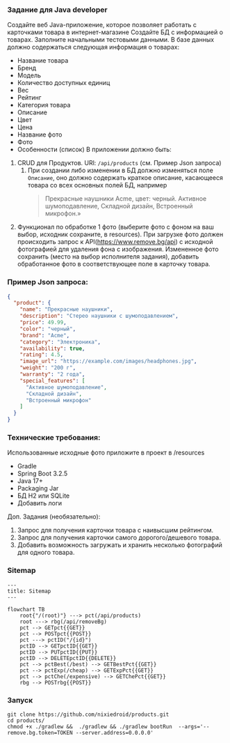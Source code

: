 ### Задание для Java developer

Создайте веб Java-приложение, которое позволяет
работать с карточками товара в интернет-магазине
Создайте БД с информацией о товарах. Заполните
начальными тестовыми данными. В базе данных
должно содержаться следующая информация о товарах:

- Название товара
- Бренд
- Модель
- Количество доступных единиц
- Вес
- Рейтинг
- Категория товара
- Описание
- Цвет
- Цена
- Название фото
- Фото
- Особенности (список)
  В приложении должно быть:

1. CRUD для Продуктов. URl: `/api/products` (см.
   Пример Json запроса)
    1. При создании либо изменении в БД должно
       изменяться поле `Описание`, оно должно
       содержать краткое описание, касающееся
       товара со всех основных полей БД, например
       >Прекрасные наушники Acme, цвет: черный.
       Активное шумоподавление, Складной дизайн,
       Встроенный микрофон.»
2. Функционал по обработке 1 фото (выберите фото с
   фоном на ваш выбор, исходник сохраните, в
   resources). При загрузке фото должен
   происходить запрос к
   API(https://www.remove.bg/api) с
   исходной фотографией для удаления фона с
   изображения. Измененное фото cохранить (место
   на
   выбор исполнителя задания), добавить
   обработанное фото в соответствующее поле в
   карточку
   товара.

### Пример Json запроса:
```json
{
  "product": {
    "name": "Прекрасные наушники",
    "description": "Стерео наушники с шумоподавлением",
    "price": 49.99,
    "color": "черный",
    "brand": "Acme",
    "category": "Электроника",
    "availability": true,
    "rating": 4.5,
    "image_url": "https://example.com/images/headphones.jpg",
    "weight": "200 г",
    "warranty": "2 года",
    "special_features": [
      "Активное шумоподавление",
      "Складной дизайн",
      "Встроенный микрофон"
    ]
  }
}
```

### Технические требования:
Использованные исходные фото приложите в проект в /resources
- Gradle
- Spring Boot 3.2.5
- Java 17+
- Packaging Jar
- БД H2 или SQLite
- Добавить логи
  
Доп. Задания (необязательно):
1. Запрос для получения карточки товара с наивысшим рейтингом.
2. Запрос для получения карточки самого дорогого/дешевого товара.
3. Добавить возможность загружать и хранить несколько фотографий для одного товара.


### Sitemap

```mermaid
---
title: Sitemap
---

flowchart TB
    root{"/(root)"} ---> pct(/api/products)
    root ---> rbg(/api/removeBg)
    pct --> GETpct{{GET}}
    pct --> POSTpct{{POST}}
    pct ---> pctID("/{id}")
    pctID --> GETpctID{{GET}}
    pctID --> PUTpctID{{PUT}}
    pctID --> DELETEpctID{{DELETE}}
    pct --> pctBest(/best) --> GETBestPct{{GET}}
    pct --> pctExp(/cheap) --> GETExpPct{{GET}}
    pct --> pctChe(/expensive) --> GETChePct{{GET}}
    rbg --> POSTrbg{{POST}}
```

### Запуск
```shell
git clone https://github.com/nixiedroid/products.git
cd products/
chmod +x ./gradlew &&  ./gradlew && ./gradlew bootRun  --args='--remove.bg.token=TOKEN --server.address=0.0.0.0'

```
